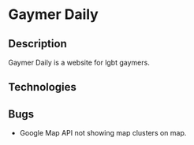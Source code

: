 # Gaymer Daily

## Description

Gaymer Daily is a website for lgbt gaymers. 

## Technologies

## Bugs

- Google Map API not showing map clusters on map.